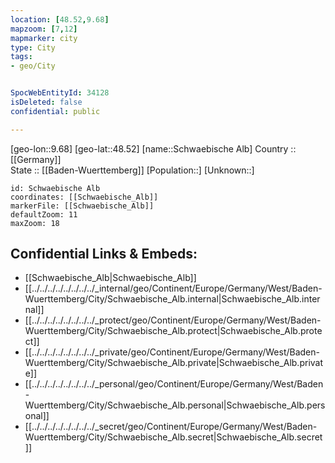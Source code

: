 ```yaml
---
location: [48.52,9.68] 
mapzoom: [7,12] 
mapmarker: city 
type: City
tags:
- geo/City


SpocWebEntityId: 34128
isDeleted: false
confidential: public

---
```

[geo-lon::9.68] 
[geo-lat::48.52] 
[name::Schwaebische Alb] 
Country :: [[Germany]]  
State :: [[Baden-Wuerttemberg]] 
[Population::] 
[Unknown::] 


```leaflet
id: Schwaebische Alb
coordinates: [[Schwaebische_Alb]] 
markerFile: [[Schwaebische_Alb]] 
defaultZoom: 11 
maxZoom: 18
```


## Confidential Links & Embeds: 
- [[Schwaebische_Alb|Schwaebische_Alb]]  
- [[../../../../../../../../_internal/geo/Continent/Europe/Germany/West/Baden-Wuerttemberg/City/Schwaebische_Alb.internal|Schwaebische_Alb.internal]] 
- [[../../../../../../../../_protect/geo/Continent/Europe/Germany/West/Baden-Wuerttemberg/City/Schwaebische_Alb.protect|Schwaebische_Alb.protect]] 
- [[../../../../../../../../_private/geo/Continent/Europe/Germany/West/Baden-Wuerttemberg/City/Schwaebische_Alb.private|Schwaebische_Alb.private]] 
- [[../../../../../../../../_personal/geo/Continent/Europe/Germany/West/Baden-Wuerttemberg/City/Schwaebische_Alb.personal|Schwaebische_Alb.personal]] 
- [[../../../../../../../../_secret/geo/Continent/Europe/Germany/West/Baden-Wuerttemberg/City/Schwaebische_Alb.secret|Schwaebische_Alb.secret]] 
